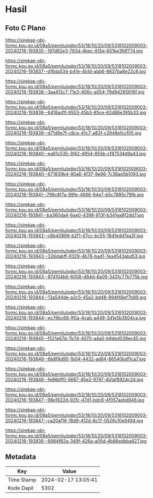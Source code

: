 # Hasil

## Foto C Plano

https://sirekap-obj-formc.kpu.go.id/08a5/pemilu/pdpr/53/18/10/20/09/5318102009003-20240216-193835--197d92e3-783d-4bec-815e-651be3fdf774.jpg

https://sirekap-obj-formc.kpu.go.id/08a5/pemilu/pdpr/53/18/10/20/09/5318102009003-20240216-193837--d16da534-b41e-4b1d-abb6-8637ba8e22c8.jpg

https://sirekap-obj-formc.kpu.go.id/08a5/pemilu/pdpr/53/18/10/20/09/5318102009003-20240216-193838--3aa412c7-71e3-406c-a054-79d94265616f.jpg

https://sirekap-obj-formc.kpu.go.id/08a5/pemilu/pdpr/53/18/10/20/09/5318102009003-20240216-193838--6418ad1f-9553-45b3-85ce-62d88e395b33.jpg

https://sirekap-obj-formc.kpu.go.id/08a5/pemilu/pdpr/53/18/10/20/09/5318102009003-20240216-193839--d71d9e7f-c8ce-41c7-a82f-c2648efccf05.jpg

https://sirekap-obj-formc.kpu.go.id/08a5/pemilu/pdpr/53/18/10/20/09/5318102009003-20240216-193840--ea61c535-3f42-4954-855b-cf87534d9a43.jpg

https://sirekap-obj-formc.kpu.go.id/08a5/pemilu/pdpr/53/18/10/20/09/5318102009003-20240216-193840--671839b4-80a6-4f37-9e66-7c36ae5b1093.jpg

https://sirekap-obj-formc.kpu.go.id/08a5/pemilu/pdpr/53/18/10/20/09/5318102009003-20240216-193841--799c8f7a-99fe-4666-84e7-b5c7885c79fb.jpg

https://sirekap-obj-formc.kpu.go.id/08a5/pemilu/pdpr/53/18/10/20/09/5318102009003-20240216-193841--ba360da4-6ae0-4398-813f-b341ea8f2dd7.jpg

https://sirekap-obj-formc.kpu.go.id/08a5/pemilu/pdpr/53/18/10/20/09/5318102009003-20240216-193842--c8b40899-b2f1-47cc-bc55-16d1edd7aa3f.jpg

https://sirekap-obj-formc.kpu.go.id/08a5/pemilu/pdpr/53/18/10/20/09/5318102009003-20240216-193843--326dabff-9329-4b78-bad1-7ea4543abd53.jpg

https://sirekap-obj-formc.kpu.go.id/08a5/pemilu/pdpr/53/18/10/20/09/5318102009003-20240216-193843--874104b6-6008-484d-8a09-3431c77b775b.jpg

https://sirekap-obj-formc.kpu.go.id/08a5/pemilu/pdpr/53/18/10/20/09/5318102009003-20240216-193844--13a544de-a2c5-45a2-bd48-894f48ef7b89.jpg

https://sirekap-obj-formc.kpu.go.id/08a5/pemilu/pdpr/53/18/10/20/09/5318102009003-20240216-193844--ec76bc68-ff0a-4cab-a448-3d1e5b3604ca.jpg

https://sirekap-obj-formc.kpu.go.id/08a5/pemilu/pdpr/53/18/10/20/09/5318102009003-20240216-193845--f521e67d-7b74-4070-a4a0-b9ded039ec45.jpg

https://sirekap-obj-formc.kpu.go.id/08a5/pemilu/pdpr/53/18/10/20/09/5318102009003-20240216-193846--6b8f8d95-1b04-4432-ad84-86540bdf1ca7.jpg

https://sirekap-obj-formc.kpu.go.id/08a5/pemilu/pdpr/53/18/10/20/09/5318102009003-20240216-193846--fe86bff0-5687-45e2-9797-4b1af8924c24.jpg

https://sirekap-obj-formc.kpu.go.id/08a5/pemilu/pdpr/53/18/10/20/09/5318102009003-20240216-193847--98e1622d-92fc-47d1-bdc6-4f057aebd946.jpg

https://sirekap-obj-formc.kpu.go.id/08a5/pemilu/pdpr/53/18/10/20/09/5318102009003-20240216-193847--ca20af16-18d9-412d-8c17-0526c10e9494.jpg

https://sirekap-obj-formc.kpu.go.id/08a5/pemilu/pdpr/53/18/10/20/09/5318102009003-20240216-193836--6984f82a-349f-426a-a05d-4b86edbba627.jpg


## Metadata

| Key        | Value               |
| ---------- | ------------------- |
| Time Stamp | 2024-02-17 13:05:41 |
| Kode Dapil | 5302                |



